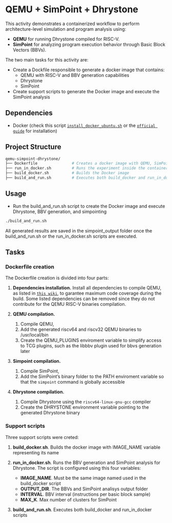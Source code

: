 # QEMU + SimPoint + Dhrystone

This activity demonstrates a containerized workflow to perform architecture-level simulation and program analysis using:

- **QEMU** for running Dhrystone compiled for RISC-V.
- **SimPoint** for analyzing program execution behavior through Basic Block Vectors (BBVs).

The two main tasks for this activity are:
- Create a Dockfile responsible to generate a docker image that contains:
  - QEMU with RISC-V and BBV generation capabilities
  - Dhrystone
  - SimPoint
- Create support scripts to generate the Docker image and execute the SimPoint analysis

## Dependencies

- Docker (check this script [`install_docker_ubuntu.sh`](/others/install_docker_ubuntu.sh) or the [`official guide`](https://docs.docker.com/engine/install) for installation)

## Project Structure

```bash
qemu-simpoint-dhrystone/
├── Dockerfile               # Creates a docker image with QEMU, SimPoint, Dhrystone
├── run_in_docker.sh         # Runs the experiment inside the container
├── build_docker.sh          # Builds the Docker image
├── build_and_run.sh         # Executes both build_docker and run_in_docker scripts
```

## Usage

 - Run the build_and_run.sh script to create the Docker image and execute Dhrystone, BBV generation, and simpointing
```bash
./build_and_run.sh
```
All generated results are saved in the simpoint_output folder once the build_and_run.sh or the run_in_docker.sh scripts are executed.

## Tasks

### Dockerfile creation
The Dockerfile creation is divided into four parts:
1. **Dependencies installation.** Install all dependencies to compile QEMU, as listed in [`this wiki`](https://wiki.qemu.org/Hosts/Linux), to garantee maximum code coverage during the build. Some listed dependencies can be removed since they do not contribute for the QEMU RISC-V binaries compilation.

1. **QEMU compilation.** 
    1. Compile QEMU, 
    1. Add the generated riscv64 and riscv32 QEMU binaries to /usr/local/bin 
    1. Create the QEMU_PLUGINS enviroment variable to simplify access to TCG plugins, such as the libbbv plugin used for bbvs generation later

1. **Simpoint compilation.** 
    1. Compile SimPoint, 
    1. Add the SimPoint’s binary folder to the PATH enviroment variable so that the `simpoint` command is globally accessible

1. **Dhrystone compilation.** 
    1. Compile Dhrystone using the `riscv64-linux-gnu-gcc` compiler
    1. Create the DHRYSTONE environment variable pointing to the generated Dhrystone binary

### Support scripts
Three support scripts were creted:
1. **build_docker.sh**. Builds the docker image with IMAGE_NAME variable representing its name
1. **run_in_docker.sh**. Runs the BBV generation and SimPoint analysis for Dhrystone. The script is configured using this four variables:

    * **IMAGE_NAME**. Must be the same image named used in the build_docker script
    * **OUTPUT_DIR**. The BBVs and SimPoint analisys output folder
    * **INTERVAL**. BBV interval (instructions per basic block sample)
    * **MAX_K**. Max number of clusters for SimPoint
1. **build_and_run.sh**. Executes both build_docker and run_in_docker scripts
